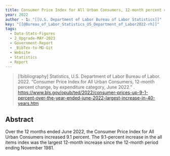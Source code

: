 ```yaml
---
title: Consumer Price Index for All Urban Consumers, 12-month percent change, by expenditure category, June 2022
year: 2022
author - 1: "[[U.S. Department of Labor Bureau of Labor Statistics]]"
key: "[[@Bureau_of_Labor_Statistics_US_Department_of_Labor2022-rh]]"
tags:
  - Data-Stats-Figures
  - 2_Upgrade-MAY-2023
  - Government-Report
  - _BibTex-to-MD-Git
  - Website
  - Statistics
  - Report
---
```


> [!bibliography]
> Statistics, U.S. Department of Labor Bureau of Labor. 2022. “Consumer Price Index for All Urban Consumers, 12-month percent change, by expenditure category, June 2022.” . https://www.bls.gov/opub/ted/2022/consumer-prices-up-9-1-percent-over-the-year-ended-june-2022-largest-increase-in-40-years.htm

## Abstract
Over the 12 months ended June 2022, the Consumer Price Index for All Urban Consumers increased 9.1 percent. The 9.1-percent increase in the all items index was the largest 12-month increase since the 12-month period ending November 1981.